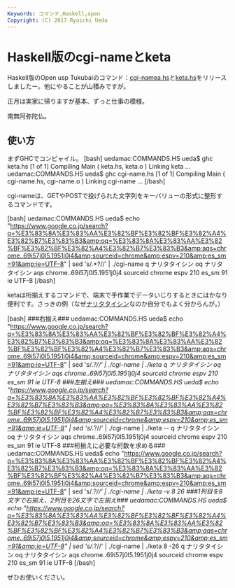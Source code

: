 ```yaml
---
Keywords: コマンド,Haskell,open
Copyright: (C) 2017 Ryuichi Ueda
---
```


# Haskell版のcgi-nameとketa
Haskell版のOpen usp Tukubaiのコマンド：<a href="https://github.com/usp-engineers-community/Open-usp-Tukubai/blob/master/COMMANDS.HS/cgi-name.hs" target="_blank">cgi-namea.hs</a>と<a href="https://github.com/usp-engineers-community/Open-usp-Tukubai/blob/master/COMMANDS.HS/keta.hs" target="_blank">keta.hs</a>をリリースしましたー。他にやることが山積みですが。

正月は実家に帰りますが基本、ずっと仕事の模様。

南無阿弥陀仏。

<h2>使い方</h2>

まずGHCでコンピャイル。
[bash]
uedamac:COMMANDS.HS ueda$ ghc keta.hs 
[1 of 1] Compiling Main ( keta.hs, keta.o )
Linking keta ...
uedamac:COMMANDS.HS ueda$ ghc cgi-name.hs 
[1 of 1] Compiling Main ( cgi-name.hs, cgi-name.o )
Linking cgi-name ...
[/bash]

<!--more-->

cgi-nameは、GETやPOSTで投げられた文字列をキーバリューの形式に整形するコマンドです。

[bash]
uedamac:COMMANDS.HS ueda$ echo &quot;https://www.google.co.jp/search?q=%E3%83%8A%E3%83%AA%E3%82%BF%E3%82%BF%E3%82%A4%E3%82%B7%E3%83%B3&amp;oq=%E3%83%8A%E3%83%AA%E3%82%BF%E3%82%BF%E3%82%A4%E3%82%B7%E3%83%B3&amp;aqs=chrome..69i57j0l5.1951j0j4&amp;sourceid=chrome&amp;espv=210&amp;es_sm=91&amp;ie=UTF-8&quot; | sed 's/.*?//' | ./cgi-name 
q ナリタタイシン
oq ナリタタイシン
aqs chrome..69i57j0l5.1951j0j4
sourceid chrome
espv 210
es_sm 91
ie UTF-8
[/bash]

ketaは桁揃えするコマンドで、端末で手作業でデータいじりするときにはかなり便利です。さっきの例（なぜ<a href="http://ja.wikipedia.org/wiki/%E3%83%8A%E3%83%AA%E3%82%BF%E3%82%BF%E3%82%A4%E3%82%B7%E3%83%B3" target="_blank">ナリタタイシン</a>なのか自分でもよく分からんが。）

[bash]
###右揃え###
uedamac:COMMANDS.HS ueda$ echo &quot;https://www.google.co.jp/search?q=%E3%83%8A%E3%83%AA%E3%82%BF%E3%82%BF%E3%82%A4%E3%82%B7%E3%83%B3&amp;oq=%E3%83%8A%E3%83%AA%E3%82%BF%E3%82%BF%E3%82%A4%E3%82%B7%E3%83%B3&amp;aqs=chrome..69i57j0l5.1951j0j4&amp;sourceid=chrome&amp;espv=210&amp;es_sm=91&amp;ie=UTF-8&quot; | 
sed 's/.*?//' | ./cgi-name | ./keta
 q ナリタタイシン
 oq ナリタタイシン
 aqs chrome..69i57j0l5.1951j0j4
sourceid chrome
 espv 210
 es_sm 91
 ie UTF-8
###左揃え###
uedamac:COMMANDS.HS ueda$ echo &quot;https://www.google.co.jp/search?q=%E3%83%8A%E3%83%AA%E3%82%BF%E3%82%BF%E3%82%A4%E3%82%B7%E3%83%B3&amp;oq=%E3%83%8A%E3%83%AA%E3%82%BF%E3%82%BF%E3%82%A4%E3%82%B7%E3%83%B3&amp;aqs=chrome..69i57j0l5.1951j0j4&amp;sourceid=chrome&amp;espv=210&amp;es_sm=91&amp;ie=UTF-8&quot; | 
sed 's/.*?//' | ./cgi-name | ./keta --
q ナリタタイシン 
oq ナリタタイシン 
aqs chrome..69i57j0l5.1951j0j4
sourceid chrome 
espv 210 
es_sm 91 
ie UTF-8 
###桁揃えに必要な桁数を求める###
uedamac:COMMANDS.HS ueda$ echo &quot;https://www.google.co.jp/search?q=%E3%83%8A%E3%83%AA%E3%82%BF%E3%82%BF%E3%82%A4%E3%82%B7%E3%83%B3&amp;oq=%E3%83%8A%E3%83%AA%E3%82%BF%E3%82%BF%E3%82%A4%E3%82%B7%E3%83%B3&amp;aqs=chrome..69i57j0l5.1951j0j4&amp;sourceid=chrome&amp;espv=210&amp;es_sm=91&amp;ie=UTF-8&quot; | 
sed 's/.*?//' | ./cgi-name | ./keta -v
8 26
###1列目を8文字で右揃え、2列目を26文字で左揃え###
uedamac:COMMANDS.HS ueda$ echo &quot;https://www.google.co.jp/search?q=%E3%83%8A%E3%83%AA%E3%82%BF%E3%82%BF%E3%82%A4%E3%82%B7%E3%83%B3&amp;oq=%E3%83%8A%E3%83%AA%E3%82%BF%E3%82%BF%E3%82%A4%E3%82%B7%E3%83%B3&amp;aqs=chrome..69i57j0l5.1951j0j4&amp;sourceid=chrome&amp;espv=210&amp;es_sm=91&amp;ie=UTF-8&quot; | 
sed 's/.*?//' | ./cgi-name | ./keta 8 -26
 q ナリタタイシン 
 oq ナリタタイシン 
 aqs chrome..69i57j0l5.1951j0j4
sourceid chrome 
 espv 210 
 es_sm 91 
 ie UTF-8 
[/bash]


ぜひお使いください。
